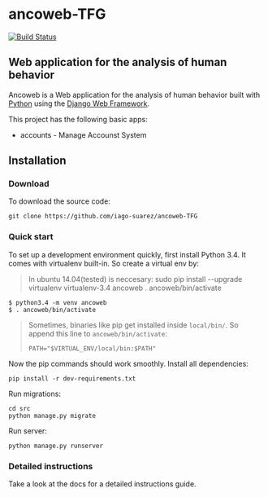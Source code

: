 # ancoweb-TFG
[![Build Status](https://travis-ci.org/iago-suarez/ancoweb-TFG.svg?branch=master)](https://travis-ci.org/iago-suarez/ancoweb-TFG)
## Web application for the analysis of human behavior
Ancoweb is a Web application for the analysis of human behavior built with [Python][0] using the [Django Web Framework][1].

This project has the following basic apps:

* accounts - Manage Accounst System

## Installation


### Download

To download the source code:

    git clone https://github.com/iago-suarez/ancoweb-TFG

### Quick start

To set up a development environment quickly, first install Python 3.4. It
comes with virtualenv built-in. So create a virtual env by:

> In ubuntu 14.04(tested) is neccesary:
> sudo pip install --upgrade virtualenv
> virtualenv-3.4 ancoweb
> . ancoweb/bin/activate

    $ python3.4 -m venv ancoweb
    $ . ancoweb/bin/activate

> Sometimes, binaries like pip get installed inside `local/bin/`. So append
> this line to `ancoweb/bin/activate`:
>
> `PATH="$VIRTUAL_ENV/local/bin:$PATH"`

Now the pip commands should work smoothly. Install all dependencies:

    pip install -r dev-requirements.txt

Run migrations:

    cd src
    python manage.py migrate

Run server:

    python manage.py runserver

### Detailed instructions

Take a look at the docs for a detailed instructions guide.

[0]: https://www.python.org/
[1]: https://www.djangoproject.com/
